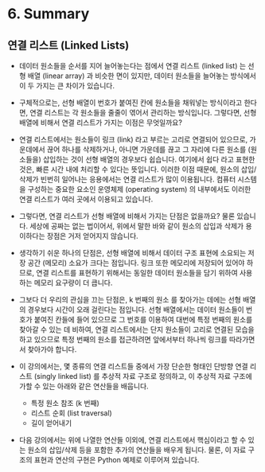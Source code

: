 # 6. Summary

## 연결 리스트 \(Linked Lists\)

* 데이터 원소들을 순서를 지어 늘어놓는다는 점에서 연결 리스트 \(linked list\) 는 선형 배열 \(linear array\) 과 비슷한 면이 있지만, 데이터 원소들을 늘어놓는 방식에서 이 두 가지는 큰 차이가 있습니다. 
* 구체적으로는, 선형 배열이 번호가 붙여진 칸에 원소들을 채워넣는 방식이라고 한다면, 연결 리스트는 각 원소들을 줄줄이 엮어서 관리하는 방식입니다. 그렇다면, 선형 배열에 비해서 연결 리스트가 가지는 이점은 무엇일까요?



* 연결 리스트에서는 원소들이 링크 \(link\) 라고 부르는 고리로 연결되어 있으므로, 가운데에서 끊어 하나를 삭제하거나, 아니면 가운데를 끊고 그 자리에 다른 원소를 \(원소들을\) 삽입하는 것이 선형 배열의 경우보다 쉽습니다. 여기에서 쉽다 라고 표현한 것은, 빠른 시간 내에 처리할 수 있다는 뜻입니다. 이러한 이점 때문에, 원소의 삽입/삭제가 빈번히 일어나는 응용에서는 연결 리스트가 많이 이용됩니다. 컴퓨터 시스템을 구성하는 중요한 요소인 운영체제 \(operating system\) 의 내부에서도 이러한 연결 리스트가 여러 곳에서 이용되고 있습니다.



* 그렇다면, 연결 리스트가 선형 배열에 비해서 가지는 단점은 없을까요? 물론 있습니다. 세상에 공짜는 없는 법이어서, 위에서 말한 바와 같이 원소의 삽입과 삭제가 용이하다는 장점은 거저 얻어지지 않습니다. 
* 생각하기 쉬운 하나의 단점은, 선형 배열에 비해서 데이터 구조 표현에 소요되는 저장 공간 \(메모리\) 소요가 크다는 점입니다. 링크 또한 메모리에 저장되어 있어야 하므로, 연결 리스트를 표현하기 위해서는 동일한 데이터 원소들을 담기 위하여 사용하는 메모리 요구량이 더 큽니다. 
* 그보다 더 우리의 관심을 끄는 단점은, k 번째의 원소 를 찾아가는 데에는 선형 배열의 경우보다 시간이 오래 걸린다는 점입니다. 선형 배열에서는 데이터 원소들이 번호가 붙여진 칸들에 들어 있으므로 그 번호를 이용하여 대번에 특정 번째의 원소를 찾아갈 수 있는 데 비하여, 연결 리스트에서는 단지 원소들이 고리로 연결된 모습을 하고 있으므로 특정 번째의 원소를 접근하려면 앞에서부터 하나씩 링크를 따라가면서 찾아가야 합니다.



* 이 강의에서는, 몇 종류의 연결 리스트들 중에서 가장 단순한 형태인 단방향 연결 리스트 \(singly linked list\) 를 추상적 자료 구조로 정의하고, 이 추상적 자료 구조에 가할 수 있는 아래와 같은 연산들을 배웁니다.
  * 특정 원소 참조 \(k 번째\)
  * 리스트 순회 \(list traversal\)
  * 길이 얻어내기



* 다음 강의에서는 위에 나열한 연산들 이외에, 연결 리스트에서 핵심이라고 할 수 있는 원소의 삽입/삭제 등을 포함한 추가의 연산들을 배우게 됩니다. 물론, 이 자료 구조의 표현과 연산의 구현은 Python 예제로 이루어져 있습니다.

